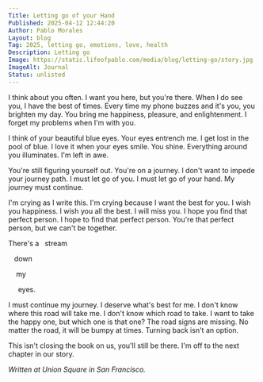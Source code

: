 ```yaml
---
Title: Letting go of your Hand
Published: 2025-04-12 12:44:20
Author: Pablo Morales
Layout: blog
Tag: 2025, letting go, emotions, love, health
Description: Letting go
Image: https://static.lifeofpablo.com/media/blog/letting-go/story.jpg
ImageAlt: Journal
Status: unlisted
---
```

I think about you often. I want you here, but you're there. When I do see you, I have the best of times. Every time my phone buzzes and it's you, you brighten my day. You bring me happiness, pleasure, and enlightenment. I forget my problems when I'm with you. 

I think of your beautiful blue eyes. Your eyes entrench me. I get lost in the pool of blue. I love it when your eyes smile. You shine. Everything around you illuminates. I'm left in awe.

You're still figuring yourself out. You're on a journey. I don't want to impede your journey path. I must let go of you. I must let go of your hand. My journey must continue.

I'm crying as I write this. I'm crying because I want the best for you. I wish you happiness. I wish you all the best. I will miss you. I hope you find that perfect person. I hope to find that perfect person. You're that perfect person, but we can't be together.

There's a 
&nbsp;&nbsp;stream 

&nbsp;&nbsp;&nbsp;down 

&nbsp;&nbsp;&nbsp;&nbsp;my 

&nbsp;&nbsp;&nbsp;&nbsp;&nbsp;eyes. 


I must continue my journey. I deserve what's best for me. I don't know where this road will take me. I don't know which road to take. I want to take the happy one, but which one is that one? The road signs are missing. No matter the road, it will be bumpy at times. Turning back isn't an option.

This isn't closing the book on us, you'll still be there. I'm off to the next chapter in our story. 


*Written at Union Square in San Francisco.*
